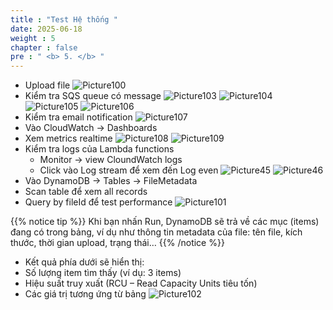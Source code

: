 ```yaml
---
title : "Test Hệ thống "
date: 2025-06-18
weight : 5
chapter : false
pre : " <b> 5. </b> "
---
```

- Upload file
![Picture100](/images/5/image100.png)
- Kiểm tra SQS queue có message
![Picture103](/images/5/image103.png)
![Picture104](/images/5/image104.png)
![Picture105](/images/5/image105.png)
![Picture106](/images/5/image106.png)
- Kiểm tra email notification
![Picture107](/images/5/image107.png)
- Vào CloudWatch → Dashboards
- Xem metrics realtime
![Picture108](/images/5/image108.png)
![Picture109](/images/5/image109.png)
- Kiểm tra logs của Lambda functions
    - Monitor → view CloundWatch logs
    - Click vào Log stream để xem đến Log even
![Picture45](/images/5/image45.png)
![Picture46](/images/5/image46.png)
- Vào DynamoDB → Tables → FileMetadata
- Scan table để xem all records
- Query by fileId để test performance
![Picture101](/images/5/image101.png)

{{% notice tip %}}
Khi bạn nhấn Run, DynamoDB sẽ trả về các mục (items) đang có trong bảng, ví dụ như thông tin metadata của file: tên file, kích thước, thời gian upload, trạng thái…
{{% /notice %}}

-  Kết quả phía dưới sẽ hiển thị:
- Số lượng item tìm thấy (ví dụ: 3 items)
- Hiệu suất truy xuất (RCU – Read Capacity Units tiêu tốn)
- Các giá trị tương ứng từ bảng
![Picture102](/images/5/image102.png)